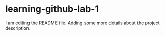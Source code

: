 # learning-github-lab-1

I am editing the README file. Adding some more details about the project description.
